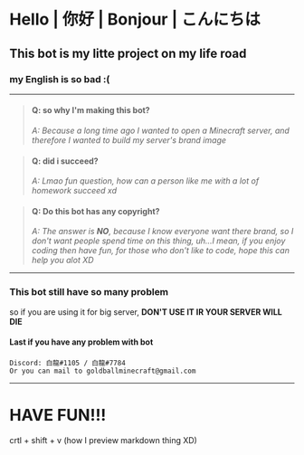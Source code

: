 # Hello | 你好 | Bonjour | こんにちは
## This bot is my litte project on my life road
### my English is so bad :(
---
> #### Q: so why I'm making this bot?
> _A: Because a long time ago I wanted to open a Minecraft server, and therefore I wanted to build my server's brand image_

> #### Q: did i succeed?
> _A: Lmao fun question, how can a person like me with a lot of homework succeed xd_

> #### Q: Do this bot has any copyright?
> _A: The answer is **NO**, because I know everyone want there brand, so I don't want people spend time on this thing, uh...I mean, if you enjoy coding then have fun, for those who don't like to code, hope this can help you alot XD_
---
### This bot still have so many problem
so if you are using it for big server, **DON'T USE IT IR YOUR SERVER WILL DIE**

#### Last if you have any problem with bot
```
Discord: 白龍#1105 / 白龍#7784
Or you can mail to goldballminecraft@gmail.com
```
---
# HAVE FUN!!!



crtl + shift + v
(how I preview markdown thing XD)